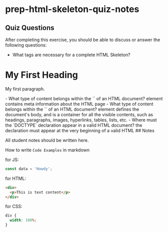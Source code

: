 # prep-html-skeleton-quiz-notes

## Quiz Questions

After completing this exercise, you should be able to discuss or answer the following questions:

- What tags are necessary for a complete HTML Skeleton?
  <!DOCTYPE html>
  <html>
  <head>
  <title>Page Title</title>
  </head>
  <body>

<h1>My First Heading</h1>
<p>My first paragraph.</p>

</body>
</html>
- What type of content belongs within the `<head>` of an HTML document?
 element contains meta information about the HTML page
- What type of content belongs within the `<body>` of an HTML document?
element defines the document's body, and is a container for all the visible contents, such as headings, paragraphs, images, hyperlinks, tables, lists, etc.
- Where must the `DOCTYPE` declaration appear in a valid HTML document?
 the declaration must appear at the very beginning of a valid HTML
## Notes

All student notes should be written here.

How to write `Code Examples` in markdown

for JS:

```javascript
const data = 'Howdy';
```

for HTML:

```html
<div>
  <p>This is text content</p>
</div>
```

for CSS:

```css
div {
  width: 100%;
}
```
